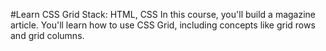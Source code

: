 #Learn CSS Grid
Stack: HTML, CSS
In this course, you'll build a magazine article. You'll learn how to use CSS Grid, including concepts like grid rows and grid columns.